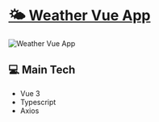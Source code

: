 # [🌤 Weather Vue App](https://filipeveronezi.github.io/weather-vue-app/)

![Weather Vue App](https://pasteboard.co/JN30eFO.png)

## 💻 Main Tech

- Vue 3
- Typescript
- Axios



